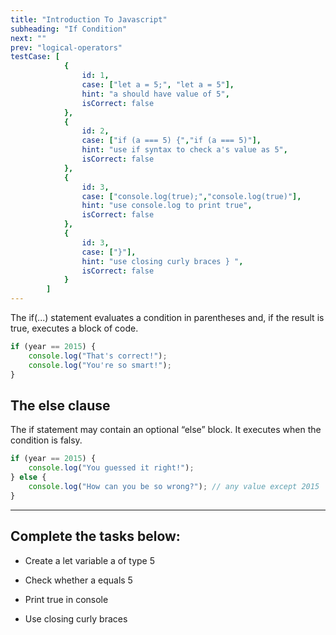 ```yaml
---
title: "Introduction To Javascript"
subheading: "If Condition"
next: ""
prev: "logical-operators"
testCase: [
			{
				id: 1,
				case: ["let a = 5;", "let a = 5"],
				hint: "a should have value of 5",
				isCorrect: false
			},
			{
                id: 2,
                case: ["if (a === 5) {","if (a === 5)"],
                hint: "use if syntax to check a's value as 5",
                isCorrect: false
            },
			{
                id: 3,
                case: ["console.log(true);","console.log(true)"],
                hint: "use console.log to print true",
                isCorrect: false
            },
            {
                id: 3,
                case: ["}"],
                hint: "use closing curly braces } ",
                isCorrect: false
            }
		]
---
```


The if(...) statement evaluates a condition in parentheses and, if the result is true, executes a block of code.

```javascript
if (year == 2015) {
	console.log("That's correct!");
	console.log("You're so smart!");
}
```

## The else clause

The if statement may contain an optional “else” block. It executes when the condition is falsy.

```javascript
if (year == 2015) {
	console.log("You guessed it right!");
} else {
	console.log("How can you be so wrong?"); // any value except 2015
}
```

---

## Complete the tasks below:

- Create a let variable a of type 5

- Check whether a equals 5

- Print true in console

- Use closing curly braces
